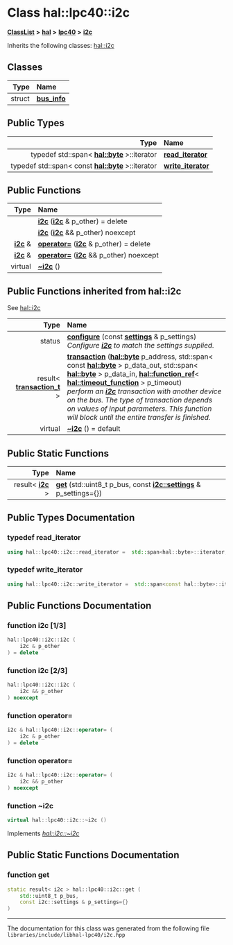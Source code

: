 

# Class hal::lpc40::i2c



[**ClassList**](annotated.md) **>** [**hal**](namespacehal.md) **>** [**lpc40**](namespacehal_1_1lpc40.md) **>** [**i2c**](classhal_1_1lpc40_1_1i2c.md)








Inherits the following classes: [hal::i2c](classhal_1_1i2c.md)












## Classes

| Type | Name |
| ---: | :--- |
| struct | [**bus\_info**](structhal_1_1lpc40_1_1i2c_1_1bus__info.md) <br> |


## Public Types

| Type | Name |
| ---: | :--- |
| typedef std::span&lt; [**hal::byte**](namespacehal.md#typedef-byte) &gt;::iterator | [**read\_iterator**](#typedef-read_iterator)  <br> |
| typedef std::span&lt; const [**hal::byte**](namespacehal.md#typedef-byte) &gt;::iterator | [**write\_iterator**](#typedef-write_iterator)  <br> |








































## Public Functions

| Type | Name |
| ---: | :--- |
|   | [**i2c**](#function-i2c-13) ([**i2c**](classhal_1_1lpc40_1_1i2c.md) & p\_other) = delete<br> |
|   | [**i2c**](#function-i2c-23) ([**i2c**](classhal_1_1lpc40_1_1i2c.md) && p\_other) noexcept<br> |
|  [**i2c**](classhal_1_1lpc40_1_1i2c.md) & | [**operator=**](#function-operator) ([**i2c**](classhal_1_1lpc40_1_1i2c.md) & p\_other) = delete<br> |
|  [**i2c**](classhal_1_1lpc40_1_1i2c.md) & | [**operator=**](#function-operator_1) ([**i2c**](classhal_1_1lpc40_1_1i2c.md) && p\_other) noexcept<br> |
| virtual  | [**~i2c**](#function-i2c) () <br> |


## Public Functions inherited from hal::i2c

See [hal::i2c](classhal_1_1i2c.md)

| Type | Name |
| ---: | :--- |
|  status | [**configure**](#function-configure) (const [**settings**](structhal_1_1i2c_1_1settings.md) & p\_settings) <br>_Configure_ [_**i2c**_](classhal_1_1i2c.md) _to match the settings supplied._ |
|  result&lt; [**transaction\_t**](structhal_1_1i2c_1_1transaction__t.md) &gt; | [**transaction**](#function-transaction) ([**hal::byte**](namespacehal.md#typedef-byte) p\_address, std::span&lt; const [**hal::byte**](namespacehal.md#typedef-byte) &gt; p\_data\_out, std::span&lt; [**hal::byte**](namespacehal.md#typedef-byte) &gt; p\_data\_in, [**hal::function\_ref**](namespacehal.md#typedef-function_ref)&lt; [**hal::timeout\_function**](namespacehal.md#typedef-timeout_function) &gt; p\_timeout) <br>_perform an_ [_**i2c**_](classhal_1_1i2c.md) _transaction with another device on the bus. The type of transaction depends on values of input parameters. This function will block until the entire transfer is finished._ |
| virtual  | [**~i2c**](#function-i2c) () = default<br> |


## Public Static Functions

| Type | Name |
| ---: | :--- |
|  result&lt; [**i2c**](classhal_1_1lpc40_1_1i2c.md) &gt; | [**get**](#function-get) (std::uint8\_t p\_bus, const [**i2c::settings**](structhal_1_1i2c_1_1settings.md) & p\_settings={}) <br> |




















































## Public Types Documentation




### typedef read\_iterator 

```C++
using hal::lpc40::i2c::read_iterator =  std::span<hal::byte>::iterator;
```






### typedef write\_iterator 

```C++
using hal::lpc40::i2c::write_iterator =  std::span<const hal::byte>::iterator;
```



## Public Functions Documentation




### function i2c [1/3]

```C++
hal::lpc40::i2c::i2c (
    i2c & p_other
) = delete
```






### function i2c [2/3]

```C++
hal::lpc40::i2c::i2c (
    i2c && p_other
) noexcept
```






### function operator= 

```C++
i2c & hal::lpc40::i2c::operator= (
    i2c & p_other
) = delete
```






### function operator= 

```C++
i2c & hal::lpc40::i2c::operator= (
    i2c && p_other
) noexcept
```






### function ~i2c 

```C++
virtual hal::lpc40::i2c::~i2c () 
```



Implements [*hal::i2c::~i2c*](classhal_1_1i2c.md#function-i2c)

## Public Static Functions Documentation




### function get 

```C++
static result< i2c > hal::lpc40::i2c::get (
    std::uint8_t p_bus,
    const i2c::settings & p_settings={}
) 
```




------------------------------
The documentation for this class was generated from the following file `libraries/include/libhal-lpc40/i2c.hpp`

